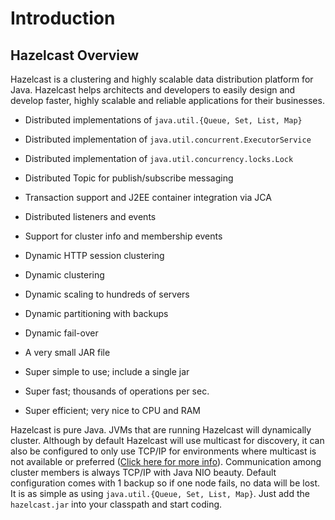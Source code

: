 # Introduction

## Hazelcast Overview


Hazelcast is a clustering and highly scalable data distribution platform for Java. Hazelcast helps architects and developers to easily design and develop faster, highly scalable and reliable applications for their businesses.

-   Distributed implementations of `java.util.{Queue, Set, List, Map}`

-   Distributed implementation of `java.util.concurrent.ExecutorService`

-   Distributed implementation of `java.util.concurrency.locks.Lock`

-   Distributed Topic for publish/subscribe messaging

-   Transaction support and J2EE container integration via JCA

-   Distributed listeners and events

-   Support for cluster info and membership events

-   Dynamic HTTP session clustering

-   Dynamic clustering

-   Dynamic scaling to hundreds of servers

-   Dynamic partitioning with backups

-   Dynamic fail-over

-	A very small JAR file

-	Super simple to use; include a single jar

-   Super fast; thousands of operations per sec.

-   Super efficient; very nice to CPU and RAM




Hazelcast is pure Java. JVMs that are running Hazelcast will dynamically cluster. Although by default Hazelcast will use multicast for discovery, it can also be configured to only use TCP/IP for environments where multicast is not available or preferred ([Click here for more info](#network-configuration)). Communication among cluster members is always TCP/IP with Java NIO beauty. Default configuration comes with 1 backup so if one node fails, no data will be lost. It is as simple as using `java.util.{Queue, Set, List, Map}`. Just add the `hazelcast.jar` into your classpath and start coding.


